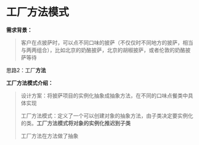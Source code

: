 # 工厂方法模式

**需求背景：**

> 客户在点披萨时，可以点不同口味的披萨（不仅仅时不同地方的披萨，相当与两两组合），比如北京的奶酪披萨，北京的胡椒披萨，或者伦敦的奶酪披萨等待



思路2：工厂**方法**



**工厂方法模式介绍：**

> 设计方案：将披萨项目的实例化抽象成抽象方法，在不同的口味点餐类中具体实现
>
> 工厂方法模式：定义了一个可以创建对象的抽象方法，由子类决定要实例化的类。**工厂方法模式将对象的实例化推迟到子类**
>
> 工厂方法在方法做了抽象

